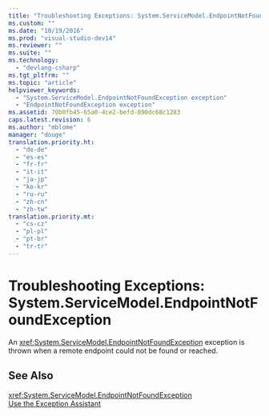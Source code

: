 ```yaml
---
title: "Troubleshooting Exceptions: System.ServiceModel.EndpointNotFoundException"
ms.custom: ""
ms.date: "10/19/2016"
ms.prod: "visual-studio-dev14"
ms.reviewer: ""
ms.suite: ""
ms.technology: 
  - "devlang-csharp"
ms.tgt_pltfrm: ""
ms.topic: "article"
helpviewer_keywords: 
  - "System.ServiceModel.EndpointNotFoundException exception"
  - "EndpointNotFoundException exception"
ms.assetid: 70b0fb45-65a0-4ce2-befd-090dc68c1283
caps.latest.revision: 6
ms.author: "mblome"
manager: "douge"
translation.priority.ht: 
  - "de-de"
  - "es-es"
  - "fr-fr"
  - "it-it"
  - "ja-jp"
  - "ko-kr"
  - "ru-ru"
  - "zh-cn"
  - "zh-tw"
translation.priority.mt: 
  - "cs-cz"
  - "pl-pl"
  - "pt-br"
  - "tr-tr"
---
```

# Troubleshooting Exceptions: System.ServiceModel.EndpointNotFoundException
An <xref:System.ServiceModel.EndpointNotFoundException> exception is thrown when a remote endpoint could not be found or reached.  
  
## See Also  
 <xref:System.ServiceModel.EndpointNotFoundException>   
 [Use the Exception Assistant](../Topic/How%20to:%20Use%20the%20Exception%20Assistant.md)